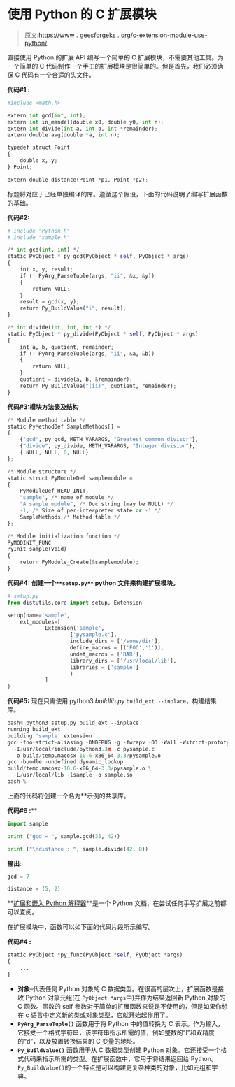 # 使用 Python 的 C 扩展模块

> 原文:[https://www . geesforgeks . org/c-extension-module-use-python/](https://www.geeksforgeeks.org/c-extension-module-using-python/)

直接使用 Python 的扩展 API 编写一个简单的 C 扩展模块，不需要其他工具。为一个简单的 C 代码制作一个手工的扩展模块是很简单的。但是首先，我们必须确保 C 代码有一个合适的头文件。

**代码#1 :**

```py
#include <math.h>

extern int gcd(int, int);
extern int in_mandel(double x0, double y0, int n);
extern int divide(int a, int b, int *remainder);
extern double avg(double *a, int n);

typedef struct Point
{
    double x, y;
} Point;

extern double distance(Point *p1, Point *p2);
```

标题将对应于已经单独编译的库。遵循这个假设，下面的代码说明了编写扩展函数的基础。

**代码#2:**

```py
# include "Python.h"
# include "sample.h"

/* int gcd(int, int) */
static PyObject * py_gcd(PyObject * self, PyObject * args)
{
    int x, y, result;
    if (! PyArg_ParseTuple(args, "ii", &x, &y))
    {
        return NULL;
    }
    result = gcd(x, y);
    return Py_BuildValue("i", result);
}

/* int divide(int, int, int *) */
static PyObject * py_divide(PyObject * self, PyObject * args)
{
    int a, b, quotient, remainder;
    if (! PyArg_ParseTuple(args, "ii", &a, &b))
    {
        return NULL;
    }
    quotient = divide(a, b, &remainder);
    return Py_BuildValue("(ii)", quotient, remainder);
}
```

**代码#3:模块方法表及结构**

```py
/* Module method table */
static PyMethodDef SampleMethods[] =
{
    {"gcd", py_gcd, METH_VARARGS, "Greatest common divisor"},
    {"divide", py_divide, METH_VARARGS, "Integer division"},
    { NULL, NULL, 0, NULL}
};

/* Module structure */
static struct PyModuleDef samplemodule =
{
    PyModuleDef_HEAD_INIT,
    "sample", /* name of module */
    "A sample module", /* Doc string (may be NULL) */
    -1, /* Size of per-interpreter state or -1 */
    SampleMethods /* Method table */
};

/* Module initialization function */
PyMODINIT_FUNC
PyInit_sample(void)
{
    return PyModule_Create(&samplemodule);
}
```

**代码#4:** **创建一个`**setup.py**` python 文件来构建扩展模块。**

```py
# setup.py
from distutils.core import setup, Extension

setup(name='sample',
    ext_modules=[
            Extension('sample',
                    ['pysample.c'],
                    include_dirs = ['/some/dir'],
                    define_macros = [('FOO','1')],
                    undef_macros = ['BAR'],
                    library_dirs = ['/usr/local/lib'],
                    libraries = ['sample']
                    )
            ]
)
```

**代码#5:** 现在只需使用 python3 *buildlib.py* `build_ext --inplace`，构建结果库。

```py
bash% python3 setup.py build_ext --inplace
running build_ext
building 'sample' extension
gcc -fno-strict-aliasing -DNDEBUG -g -fwrapv -O3 -Wall -Wstrict-prototypes
  -I/usr/local/include/python3.3m -c pysample.c
  -o build/temp.macosx-10.6-x86_64-3.3/pysample.o
gcc -bundle -undefined dynamic_lookup
build/temp.macosx-10.6-x86_64-3.3/pysample.o \
  -L/usr/local/lib -lsample -o sample.so
bash %

```

上面的代码将创建一个名为**示例的共享库。

**代码#6 :****

```py
import sample

print ("gcd = ", sample.gcd(35, 42))

print ("\ndistance : ", sample.divide(42, 8))
```

**输出:**

```py
gcd = 7

distance = (5, 2)

```

**[扩展和嵌入 Python 解释器](https://docs.python.org/3/extending/)**是一个 Python 文档，在尝试任何手写扩展之前都可以查阅。

在扩展模块中，函数可以如下面的代码片段所示编写。

**代码#4 :**

```py
static PyObject *py_func(PyObject *self, PyObject *args)
{
    ...
}
```

*   **对象**–代表任何 Python 对象的 C 数据类型。在很高的层次上，扩展函数是接收 Python 对象元组(在 `PyObject *args`中)并作为结果返回新 Python 对象的 C 函数。函数的 self 参数对于简单的扩展函数来说是不使用的，但是如果你想在 c 语言中定义新的类或对象类型，它就开始起作用了。
*   **`PyArg_ParseTuple()`** 函数用于将 Python 中的值转换为 C 表示。作为输入，它接受一个格式字符串，该字符串指示所需的值，例如整数的“I”和双精度的“d”，以及放置转换结果的 C 变量的地址。
*   **`Py_BuildValue()`** 函数用于从 C 数据类型创建 Python 对象。它还接受一个格式代码来指示所需的类型。在扩展函数中，它用于将结果返回给 Python。`Py_BuildValue()`的一个特点是可以构建更复杂种类的对象，比如元组和字典。